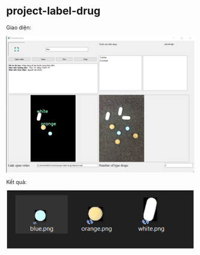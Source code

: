 # project-label-drug

Giao diện: 

<p align="center"> <img src="im/giaodien.png" width="800"> </p>

Kết quả:

<p align="center"> <img src="im/drugs are labeled.png" width="500" </p>


